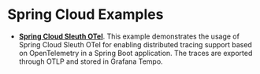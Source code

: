 # Spring Cloud Examples

* **[Spring Cloud Sleuth OTel](https://github.com/ThomasVitale/spring-cloud-examples/tree/main/sleuth-open-telemetry)**. This example demonstrates the usage of Spring Cloud Sleuth OTel for enabling distributed tracing support based on OpenTelemetry in a Spring Boot application. The traces are exported through OTLP and stored in Grafana Tempo.

